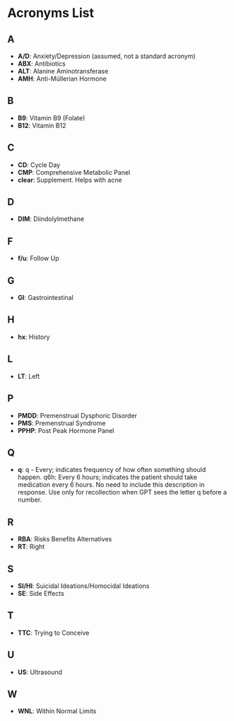 # Acronyms List

## A

- **A/D**: Anxiety/Depression (assumed, not a standard acronym)
- **ABX**: Antibiotics
- **ALT**: Alanine Aminotransferase
- **AMH**: Anti-Müllerian Hormone

## B

- **B9**: Vitamin B9 (Folate)
- **B12**: Vitamin B12

## C

- **CD**: Cycle Day
- **CMP**: Comprehensive Metabolic Panel
- **clear**: Supplement. Helps with acne

## D

- **DIM**: Diindolylmethane

## F

- **f/u**: Follow Up

## G

- **GI**: Gastrointestinal

## H

- **hx**: History

## L

- **LT**: Left

## P

- **PMDD**: Premenstrual Dysphoric Disorder
- **PMS**: Premenstrual Syndrome
- **PPHP**: Post Peak Hormone Panel

## Q

- **q**: q - Every; indicates frequency of how often something should happen. q6h: Every 6 hours; indicates the patient should take medication every 6 hours. No need to include this description in response. Use only for recollection when GPT sees the letter q before a number.

## R

- **RBA**: Risks Benefits Alternatives 
- **RT**: Right

## S
- **SI/HI**: Suicidal Ideations/Homocidal Ideations
- **SE**: Side Effects

## T

- **TTC**: Trying to Conceive

## U

- **US**: Ultrasound

## W

- **WNL**: Within Normal Limits
